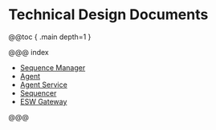 # Technical Design Documents

@@toc { .main depth=1 }

@@@ index

* [Sequence Manager](sequencemanager/index.md)
* [Agent](agent/agent.md)
* [Agent Service](agentservice/agent-service.md)
* [Sequencer](sequencer/index.md)
* [ESW Gateway](gateway/gateway.md)

@@@

